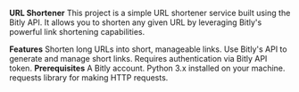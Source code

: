 
**URL Shortener**
This project is a simple URL shortener service built using the Bitly API. It allows you to shorten any given URL by leveraging Bitly's powerful link shortening capabilities.

**Features**
Shorten long URLs into short, manageable links.
Use Bitly's API to generate and manage short links.
Requires authentication via Bitly API token.
**Prerequisites**
A Bitly account.
Python 3.x installed on your machine.
requests library for making HTTP requests.
